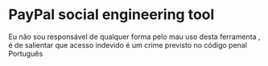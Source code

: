 # PayPal social engineering tool

Eu não sou responsável de qualquer forma pelo mau uso desta ferramenta , é de salientar que acesso indevido é um crime previsto no código penal Português


